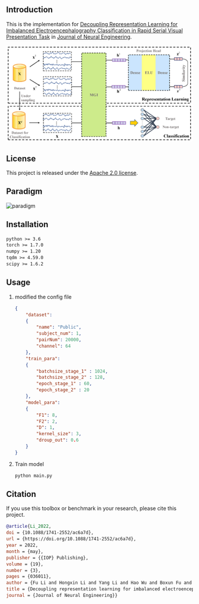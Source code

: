 ## Introduction

This is the implementation for [Decoupling Representation Learning for Imbalanced Electroencephalography Classification in Rapid Serial Visual Presentation Task](https://iopscience.iop.org/article/10.1088/1741-2552/ac6a7d/meta) in [Journal of Neural Engineering](https://iopscience.iop.org/journal/1741-2552).

![DRL.png](Media/DRL.png "DRL architecture")

## License

This project is released under the [Apache 2.0 license](https://github.com/daodaofr/AlignPS/blob/master/LICENSE).

## Paradigm

![paradigm](Media/paradigm.gif "paradigm")

## Installation

```txt
python >= 3.6
torch >= 1.7.0
numpy >= 1.20
tqdm >= 4.59.0
scipy >= 1.6.2
```

## Usage

1. modified the config file

   ```json
   {
       "dataset":  
       {
           "name": "Public",  
           "subject_num": 1,
           "pairNum": 20000,
           "channel": 64
       },
       "train_para":
       {
           "batchsize_stage_1" : 1024,
           "batchsize_stage_2" : 128,
           "epoch_stage_1" : 60,
           "epoch_stage_2" : 20
       },
       "model_para":
       {
           "F1": 8, 
           "F2": 2,
           "D": 1,
           "kernel_size": 3,
           "droup_out": 0.6
       }
   }

   ```
2. Train model

   ```cmd
   python main.py
   ```

## Citation

If you use this toolbox or benchmark in your research, please cite this project.
   ```bib
   @article{Li_2022,
   doi = {10.1088/1741-2552/ac6a7d},
   url = {https://doi.org/10.1088/1741-2552/ac6a7d},
   year = 2022,
   month = {may},
   publisher = {{IOP} Publishing},
   volume = {19},
   number = {3},
   pages = {036011},
   author = {Fu Li and Hongxin Li and Yang Li and Hao Wu and Boxun Fu and Youshuo Ji and Chong Wang and Guangming Shi},
   title = {Decoupling representation learning for imbalanced electroencephalography classification in rapid serial visual presentation task},
   journal = {Journal of Neural Engineering}}
   ```
